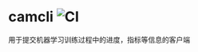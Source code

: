 # camcli ![CI](https://github.com/iminders/camcli/workflows/CI/badge.svg)
用于提交机器学习训练过程中的进度，指标等信息的客户端
